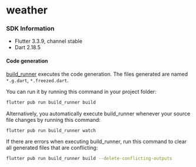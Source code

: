 # weather

### SDK Information

- Flutter 3.3.9, channel stable
- Dart 2.18.5


#### Code generation

[build_runner](https://pub.dev/packages/build_runner) executes the code generation. The files generated are named `*.g.dart`, `*.freezed.dart`.

You can run it by running this command in your project folder:

```sh
flutter pub run build_runner build
```

Alternatively, you automatically execute build_runner whenever your source file changes by running this command:

```sh
flutter pub run build_runner watch
```

If there are errors when executing build_runner, run this command to clear all generated files that are conflicting:

```sh
flutter pub run build_runner build --delete-conflicting-outputs
```

